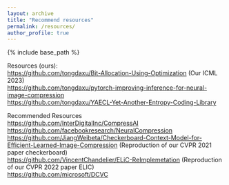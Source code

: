 ```yaml
---
layout: archive
title: "Recommend resources"
permalink: /resources/
author_profile: true
---
```


{% include base_path %}

Resources (ours):  
https://github.com/tongdaxu/Bit-Allocation-Using-Optimization (Our ICML 2023)  
https://github.com/tongdaxu/pytorch-improving-inference-for-neural-image-compression  
https://github.com/tongdaxu/YAECL-Yet-Another-Entropy-Coding-Library  

Recommended Resources  
https://github.com/InterDigitalInc/CompressAI  
https://github.com/facebookresearch/NeuralCompression  
https://github.com/JiangWeibeta/Checkerboard-Context-Model-for-Efficient-Learned-Image-Compression (Reproduction of our CVPR 2021 paper checkerboard)  
https://github.com/VincentChandelier/ELiC-ReImplemetation (Reproduction of our CVPR 2022 paper ELIC)  
https://github.com/microsoft/DCVC   

